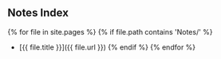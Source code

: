 ## Notes Index
{% for file in site.pages %}
  {% if file.path contains 'Notes/' %}
  - [{{ file.title }}]({{ file.url }})
  {% endif %}
{% endfor %}